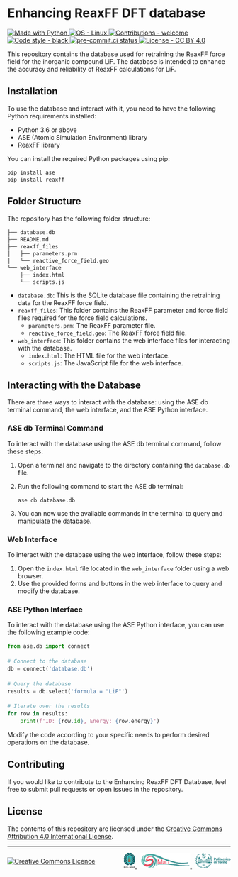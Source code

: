 # Enhancing ReaxFF DFT database
<p style="text-align:left;">
    <a target="_blank" href="https://python.org"><img
        src="https://img.shields.io/badge/Python-3.9+-blue?logo=python&amp;logoColor=white"
        alt="Made with Python" />
    </a>
    <a target="_blank" href="https://www.linux.org/"><img
        src="https://img.shields.io/badge/OS-Linux-orange?logo=linux&amp;logoColor=white"
        alt="OS - Linux" />
    </a>
    <a target="_blank" href="/CONTRIBUTING.md"><img
        src="https://img.shields.io/badge/contributions-open-green"
        alt="Contributions - welcome" />
    </a>
    <a target="_blank" href="https://github.com/psf/black"><img
        src="https://img.shields.io/badge/code%20style-black-000000.svg"
        alt="Code style - black" />
    </a>
    <a target="_blank" href="https://results.pre-commit.ci/badge/github/paolodeangelis/Enhancing_ReaxFF_DFT_database/main.svg"><img
        src="https://results.pre-commit.ci/badge/github/paolodeangelis/Enhancing_ReaxFF_DFT_database/main.svg"
        alt="pre-commit.ci status" />
    </a>
    <a target="_blank" href="http://creativecommons.org/licenses/by/4.0/"><img
        src="https://img.shields.io/badge/license-CC%20BY%204.0-lightgray"
        alt="License - CC BY 4.0" />
    </a>
</p>

This repository contains the database used for retraining the ReaxFF force field for the inorganic compound LiF. The database is intended to enhance the accuracy and reliability of ReaxFF calculations for LiF.

## Installation

To use the database and interact with it, you need to have the following Python requirements installed:

- Python 3.6 or above
- ASE (Atomic Simulation Environment) library
- ReaxFF library

You can install the required Python packages using pip:

```shell
pip install ase
pip install reaxff
```

## Folder Structure

The repository has the following folder structure:

```
├── database.db
├── README.md
├── reaxff_files
│   ├── parameters.prm
│   └── reactive_force_field.geo
└── web_interface
    ├── index.html
    └── scripts.js
```

- `database.db`: This is the SQLite database file containing the retraining data for the ReaxFF force field.
- `reaxff_files`: This folder contains the ReaxFF parameter and force field files required for the force field calculations.
  - `parameters.prm`: The ReaxFF parameter file.
  - `reactive_force_field.geo`: The ReaxFF force field file.
- `web_interface`: This folder contains the web interface files for interacting with the database.
  - `index.html`: The HTML file for the web interface.
  - `scripts.js`: The JavaScript file for the web interface.

## Interacting with the Database

There are three ways to interact with the database: using the ASE db terminal command, the web interface, and the ASE Python interface.

### ASE db Terminal Command

To interact with the database using the ASE db terminal command, follow these steps:

1. Open a terminal and navigate to the directory containing the `database.db` file.
2. Run the following command to start the ASE db terminal:

   ```shell
   ase db database.db
   ```

3. You can now use the available commands in the terminal to query and manipulate the database.

### Web Interface

To interact with the database using the web interface, follow these steps:

1. Open the `index.html` file located in the `web_interface` folder using a web browser.
2. Use the provided forms and buttons in the web interface to query and modify the database.

### ASE Python Interface

To interact with the database using the ASE Python interface, you can use the following example code:

```python
from ase.db import connect

# Connect to the database
db = connect('database.db')

# Query the database
results = db.select('formula = "LiF"')

# Iterate over the results
for row in results:
    print(f'ID: {row.id}, Energy: {row.energy}')
```

Modify the code according to your specific needs to perform desired operations on the database.

## Contributing

If you would like to contribute to the Enhancing ReaxFF DFT Database, feel free to submit pull requests or open issues in the repository.

## License

The contents of this repository are licensed under the [Creative Commons Attribution 4.0 International License][cc-by].

<hr width="100%">
<div style="display: flex; justify-content: space-between; align-items: center;">
    <a rel="license" href="http://creativecommons.org/licenses/by/4.0/"><img alt="Creative Commons Licence" style="border-width:0; height:35px" src="https://i.creativecommons.org/l/by/4.0/88x31.png" /></a>
   <span style="float:right;">
    &nbsp;
    <a target="_blank" href="https://www.big-map.eu/">
        <img style="height:35px" src="assets/img//logo-bigmap.png" alt="BIG MAP site" >
    </a>
    &nbsp;
    <a target="_blank" href="https://areeweb.polito.it/ricerca/small/">
        <img style="height:35px" src="assets/img//logo-small.png" alt="SMALL site" >
    </a>
    &nbsp;
    <a target="_blank" href="https://www.polito.it/">
        <img style="height:35px" src="assets/img//logo-polito.png" alt="POLITO site" >
    </a>
</span>
</div>

<!-- [![CC BY 4.0][cc-by-image]][cc-by] -->

[cc-by]: http://creativecommons.org/licenses/by/4.0/
[cc-by-image]: https://i.creativecommons.org/l/by/4.0/88x31.png
[cc-by-shield]: https://img.shields.io/badge/License-CC%20BY%204.0-lightgrey.svg